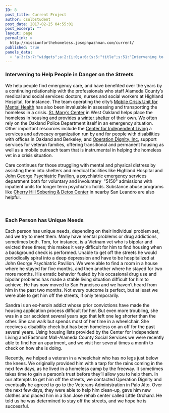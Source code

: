 ```yaml
---
ID: 8
post_title: Current Project
author: csulbstudent
post_date: 2017-02-25 04:55:01
post_excerpt: ""
layout: page
permalink: >
  http://missionforthehomeless.josephpazhman.com/current/
published: true
panels_data:
  - 'a:3:{s:7:"widgets";a:2:{i:0;a:6:{s:5:"title";s:51:"Intervening to Help People in Danger on the Streets";s:4:"text";s:2090:"<p><span style="color: #000000;">We help people find emergency care, and have benefited over the years by a continuing relationship with the professionals who staff Alameda County’s medical and social services: doctors, nurses and social workers at Highland Hospital, for instance. The team operating the city’s <a style="color: #000000;" href="http://mhaac.org/need-help-now.html">Mobile Crisis Unit for Mental Health</a> has also been invaluable in assessing and transporting the homeless in a crisis. <a style="color: #000000;" href="http://www.stmaryscenter.org/">St. Mary’s Center</a> in West Oakland helps place the homeless in housing and provides a <a style="color: #000000;" href="http://stmaryscenter.org/emergency-winter-shelter/">winter shelter</a> of their own. We often rely on the Oakland Police Department itself in an emergency situation. Other important resources include the <a style="color: #000000;" href="http://www.thecil.org/">Center for Independent Living</a> a services and advocacy organization run by and for people with disabilities with offices in Oakland and Berkeley; and <a style="color: #000000;" href="http://operationdignity.org/">Operation Dignity, Inc.</a> support services for veteran families, offering transitional and permanent housing as well as a mobile outreach team that is instrumental in helping the homeless vet in a crisis situation.</span></p><p><span style="color: #000000;">Care continues for those struggling with mental and physical distress by assisting them into shelters and medical facilities like Highland Hospital and <a style="color: #000000;" href="http://www.acmedctr.org/johngeorge.cfm">John George Psychiatric Pavilion</a>, a psychiatric emergency services department both for voluntary and involuntary  "5150" admissions with inpatient units for longer term psychiatric holds. Substance abuse programs like <a style="color: #000000;" href="http://horizonservices.org/cherry-hill-detoxification-program-services/">Cherry Hill Sobering &amp; Detox Center</a> in nearby San Leandro are also helpful.</span></p><p> </p>";s:20:"text_selected_editor";s:7:"tinymce";s:5:"autop";b:1;s:12:"_sow_form_id";s:13:"58cc2f670d248";s:11:"panels_info";a:6:{s:5:"class";s:31:"SiteOrigin_Widget_Editor_Widget";s:4:"grid";i:0;s:4:"cell";i:0;s:2:"id";i:0;s:9:"widget_id";s:36:"8f5653d7-4670-47e9-9448-cdc8cfc8956d";s:5:"style";a:2:{s:27:"background_image_attachment";b:0;s:18:"background_display";s:4:"tile";}}}i:1;a:6:{s:5:"title";s:28:"Each Person has Unique Needs";s:4:"text";s:2361:"<p><span style="color: #000000;">Each person has unique needs, depending on their individual problem set, and we try to meet them. Many have mental problems or drug addictions, sometimes both. Tom, for instance, is a Vietnam vet who is bipolar and evicted three times; this makes it very difficult for him to find housing when a background check is performed. Unable to get off the streets he would periodically spiral into a deep depression and have to be hospitalized at John George Psychiatric Pavilion. We were able to find a room in a house where he stayed for five months, and then another where he stayed for two more months. His erratic behavior fueled by his occasional drug use and bipolar problems has made a stable living situation difficult for him to achieve. He has now moved to San Francisco and we haven’t heard from him in the past two months. Not every outcome is perfect, but at least we were able to get him off the streets, if only temporarily.</span></p><p><span style="color: #000000;">Sandra is an ex-heroin addict whose prior convictions have made the housing application process difficult for her. But even more troubling, she was in a car accident several years ago that left one leg shorter than the other. She can walk but spends most of her time in a wheelchair. She receives a disability check but has been homeless on an off for the past several years. Using housing lists provided by the Center for Independent Living and Eastmont Mall-Alameda County Social Services we were recently able to find her an apartment, and we visit her several times a month to check on how she is doing.</span></p><p><span style="color: #000000;">Recently, we helped a veteran in a wheelchair who has no legs just below the knees. We originally provided him with a tarp for the rains coming in the next few days, as he lived in a homeless camp by the freeway. It sometimes takes time to gain a person’s trust before they’ll allow you to help them. In our attempts to get him off the streets, we contacted Operation Dignity and eventually he agreed to go to the Veterans Administration in Palo Alto. Over the next few days, they were able to help him clean-up, gave him new clothes and placed him in a San Jose rehab center called Little Orchard. He told us he was determined to stay off the streets, and we hope he is successful.</span></p>";s:20:"text_selected_editor";s:7:"tinymce";s:5:"autop";b:1;s:12:"_sow_form_id";s:13:"58cc2f65423aa";s:11:"panels_info";a:6:{s:5:"class";s:31:"SiteOrigin_Widget_Editor_Widget";s:4:"grid";i:0;s:4:"cell";i:0;s:2:"id";i:1;s:9:"widget_id";s:36:"8f5653d7-4670-47e9-9448-cdc8cfc8956d";s:5:"style";a:2:{s:27:"background_image_attachment";b:0;s:18:"background_display";s:4:"tile";}}}}s:5:"grids";a:1:{i:0;a:2:{s:5:"cells";i:1;s:5:"style";a:2:{s:13:"bottom_margin";s:5:"-30px";s:18:"background_display";s:4:"tile";}}}s:10:"grid_cells";a:1:{i:0;a:2:{s:4:"grid";i:0;s:6:"weight";i:1;}}}'
---
```

<h3 class="widget-title">Intervening to Help People in Danger on the Streets</h3>
<p><span style="color: #000000;">We help people find emergency care, and have benefited over the years by a continuing relationship with the professionals who staff Alameda County’s medical and social services: doctors, nurses and social workers at Highland Hospital, for instance. The team operating the city’s <a style="color: #000000;" href="http://mhaac.org/need-help-now.html">Mobile Crisis Unit for Mental Health</a> has also been invaluable in assessing and transporting the homeless in a crisis. <a style="color: #000000;" href="http://www.stmaryscenter.org/">St. Mary’s Center</a> in West Oakland helps place the homeless in housing and provides a <a style="color: #000000;" href="http://stmaryscenter.org/emergency-winter-shelter/">winter shelter</a> of their own. We often rely on the Oakland Police Department itself in an emergency situation. Other important resources include the <a style="color: #000000;" href="http://www.thecil.org/">Center for Independent Living</a> a services and advocacy organization run by and for people with disabilities with offices in Oakland and Berkeley; and <a style="color: #000000;" href="http://operationdignity.org/">Operation Dignity, Inc.</a> support services for veteran families, offering transitional and permanent housing as well as a mobile outreach team that is instrumental in helping the homeless vet in a crisis situation.</span></p>
<p><span style="color: #000000;">Care continues for those struggling with mental and physical distress by assisting them into shelters and medical facilities like Highland Hospital and <a style="color: #000000;" href="http://www.acmedctr.org/johngeorge.cfm">John George Psychiatric Pavilion</a>, a psychiatric emergency services department both for voluntary and involuntary&nbsp; "5150" admissions with inpatient units for longer term psychiatric holds. Substance abuse programs like <a style="color: #000000;" href="http://horizonservices.org/cherry-hill-detoxification-program-services/">Cherry Hill Sobering &amp; Detox Center</a> in nearby San Leandro are also helpful.</span></p>
<p>&nbsp;</p>
<h3 class="widget-title">Each Person has Unique Needs</h3>
<p><span style="color: #000000;">Each person has unique needs, depending on their individual problem set, and we try to meet them. Many have mental problems or drug addictions, sometimes both. Tom, for instance,&nbsp;is a Vietnam vet who is bipolar and evicted three times; this makes it very difficult for him to find housing when a background check is performed. Unable to get off the streets he would periodically spiral into a deep depression and have to be hospitalized at John George Psychiatric Pavilion. We were able to find a room in a house where he stayed for five months, and then another where he stayed for two more months. His erratic behavior fueled by his occasional drug use and bipolar problems has made a stable living situation difficult for him to achieve. He has now moved to San Francisco and we haven’t heard from him in the past two months. Not every outcome is perfect, but at least we were able to get him off the streets, if only temporarily.</span></p>
<p><span style="color: #000000;">Sandra is an ex-heroin addict whose prior convictions have made the housing application process difficult for her. But even more troubling, she was in a car accident several years ago that left one leg shorter than the other. She can walk but spends most of her time in a wheelchair. She receives a disability check but has been homeless on an off for the past several years. Using housing lists provided by the Center for Independent Living and Eastmont Mall-Alameda County Social Services we were recently able to find her an apartment, and we visit her several times a month to check on how she is doing.</span></p>
<p><span style="color: #000000;">Recently, we helped a veteran in a wheelchair who has no legs just below the knees. We originally provided him with a tarp for the rains coming in the next few days, as he lived in a homeless camp by the freeway. It sometimes takes time to gain a person’s trust before they’ll allow you to help them. In our attempts to get him off the streets, we contacted Operation Dignity and eventually he agreed to go to the Veterans Administration in Palo Alto. Over the next few days, they were able to help him clean-up, gave him new clothes and placed him in a San Jose rehab center called Little Orchard. He told us he was determined to stay off the streets, and we hope he is successful.</span></p>